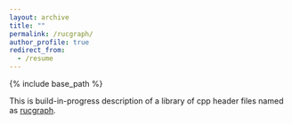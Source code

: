 ```yaml
---
layout: archive
title: ""
permalink: /rucgraph/
author_profile: true
redirect_from:
  - /resume
---
```


{% include base_path %}

This is build-in-progress description of a library of cpp header files named as <a href="https://github.com/rucdatascience/rucgraph" target="_blank" rel="nofollow">rucgraph</a>.
